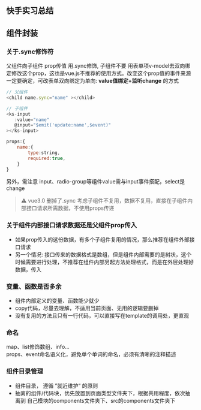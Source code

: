 ## 快手实习总结
## 组件封装
### 关于.sync修饰符 
父组件向子组件 prop传值 用.sync修饰, 子组件不要 用表单项v-model去双向绑定修改这个prop，这也是vue.js不推荐的使用方式。改变这个prop值的事件来源一定要确定，可改表单双向绑定为单向: **value值绑定+监听change** 的方式
````js
// 父组件
<child name.sync="name" ></child>

// 子组件
<ks-input 
   :value="name"
   @input="$emit('update:name',$event)"
></ks-input>

props:{
    name:{
        type:string,
        required:true,
    }
}
````
另外，需注意 input、radio-group等组件value需与input事件搭配，select是change
> :warning: vue3.0 删掉了.sync
考虑子组件不复用，数据不复用，直接在子组件内部接口请求所需数据，不使用props传递

### 关于组件内部接口请求数据还是父组件prop传入
* 如果prop传入的这份数据，有多个子组件复用的情况，那么推荐在组件外部接口请求
* 另一个情况: 接口传来的数据格式是数组，但是组件内部需要的是树状，这个时候需要进行处理，不推荐在组件内部另起方法处理格式，而是在外层处理好数据，传入
### 变量、函数是否多余
* 组件内部定义的变量、函数能少就少  
* copy代码，尽量去理解，不适用当前页面、无用的逻辑要删掉
* 没有复用的方法且只有一行代码，可以直接写在template的调用处，更直观
### 命名
map、list修饰数组、info...  
props、event命名语义化，避免单个单词的命名，必须有清晰的注释描述  
### 组件目录管理
* 组件目录， 遵循 ”就近维护“ 的原则
* 抽离的组件/代码块，优先放置到页面类型文件夹下，根据共用程度，依次抽离到 自己模块的components文件夹下、src的components文件夹下


